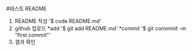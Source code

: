#테스트 README
1. README 작성
'$ code README.md'
2. github 업로드
   *add
   '$ git add README.md'
   *commit
   '$ git commmit -m "first commit"'
3. 결과 확인